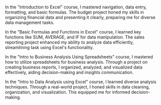 In the "Introduction to Excel" course, I mastered navigation, data entry, formatting, and basic formulas. The budget project honed my skills in organizing financial data and presenting it clearly, preparing me for diverse data management tasks.

In the "Basic Formulas and Functions in Excel" course, I learned key functions like SUM, AVERAGE, and IF for data manipulation. The sales reporting project enhanced my ability to analyze data efficiently, streamlining task using Excel's functionality.

In the "Intro to Business Analysis Using Spreadsheets" course, I mastered how to utilize spreadsheets for business analysis. Through a project on creating business reports, I organized, analyzed, and visualized data effectively, aiding decision-making and insights communication.

In the "Intro to Data Analysis using Excel" course, I learned diverse analysis techniques. Through a real-world project, I honed skills in data cleaning, organization, and visualization. This equipped me for informed decision-making.
